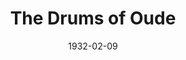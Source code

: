 ---
title: The Drums of Oude
date: 1932-02-09
closing_date:
layout: productions
featured_image:
image_caption:
image_credit:
playbill:
Theatre: Theatre Jacksonville
cast:
- Mrs. Ann Clayton: Birsa Shepard
- Seargeant McDougal: C. Norman Harvey
- Capt. Hector McGregor: E.S. Beauchamp-Nobbs
- Abdul: Eugene LeaMond
- Ghazakl: Jack Richards
- Lieut. Alan Hartlay: John Salzer
- Sentry Stewart: Paul Speh
- Native Servant: William Cesery
crew:
- Director: Margaret Pumpelly
- Staging:
  - Dick Grether
  - Roy Richardson
  - Winston Fowler
understudies:
orchestra:
external_links:
---